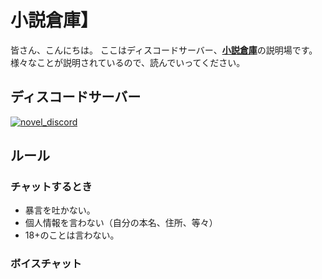 # 小説倉庫】
皆さん、こんにちは。
ここはディスコードサーバー、[**小説倉庫**](https://discord.com/invite/xXzNJeUehx)の説明場です。
様々なことが説明されているので、読んでいってください。

## ディスコードサーバー
[![novel_discord](https://discord.com/api/guilds/1404029971038605342/widget.png?style=banner2)](https://discord.gg/xXzNJeUehx)

## ルール
### チャットするとき
- 暴言を吐かない。
- 個人情報を言わない（自分の本名、住所、等々）
- 18+のことは言わない。
### ボイスチャット
